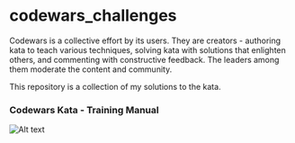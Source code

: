 # codewars_challenges

Codewars is a collective effort by its users. They are creators - authoring kata to teach various techniques, solving kata with solutions that enlighten others, and commenting with constructive feedback. The leaders among them moderate the content and community.

This repository is a collection of my solutions to the kata.

### Codewars Kata - Training Manual

![Alt text](image.png)
